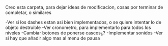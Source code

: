 Creo esta carpeta, para dejar ideas de modificacion, cosas por terminar de completar, o similares

-Ver si los dashes estan asi bien implementados, o se quiere intentar lo de objeto destruible
-Ver cronometro, para implementarlo para todos los niveles
-Cambiar botones de ponerse cascos¿?
-Implementar sonidos
-Ver si hay que añadir algo mas al menu de pausa